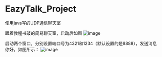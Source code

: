 # EazyTalk_Project
使用java写的UDP通信聊天室

跟着教程书敲的简易聊天室，启动后如图
![image](https://user-images.githubusercontent.com/71775813/194715647-9cf77ea0-6c3d-4459-b5db-689ac9b173db.png)

启动两个窗口，分别设置端口号为4321和1234（默认设置的是8888），发送消息你好，如图所示：
![image](https://user-images.githubusercontent.com/71775813/194715708-a6c595dc-3a82-496a-890c-60cdf4fb7e5e.png)

